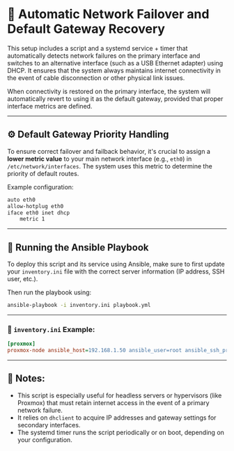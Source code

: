 # 📄 **Automatic Network Failover and Default Gateway Recovery**

This setup includes a script and a systemd service + timer that automatically detects network failures on the primary interface and switches to an alternative interface (such as a USB Ethernet adapter) using DHCP. It ensures that the system always maintains internet connectivity in the event of cable disconnection or other physical link issues.

When connectivity is restored on the primary interface, the system will automatically revert to using it as the default gateway, provided that proper interface metrics are defined.

---

## ⚙️ **Default Gateway Priority Handling**

To ensure correct failover and failback behavior, it's crucial to assign a **lower metric value** to your main network interface (e.g., `eth0`) in `/etc/network/interfaces`. The system uses this metric to determine the priority of default routes.

Example configuration:

```bash
auto eth0
allow-hotplug eth0
iface eth0 inet dhcp
    metric 1
```

---

## 🚀 **Running the Ansible Playbook**

To deploy this script and its service using Ansible, make sure to first update your `inventory.ini` file with the correct server information (IP address, SSH user, etc.).

Then run the playbook using:

```bash
ansible-playbook -i inventory.ini playbook.yml
```

---

### 📁 `inventory.ini` Example:

```ini
[proxmox]
proxmox-node ansible_host=192.168.1.50 ansible_user=root ansible_ssh_private_key_file=~/.ssh/id_rsa
```

---

## 📝 Notes:
- This script is especially useful for headless servers or hypervisors (like Proxmox) that must retain internet access in the event of a primary network failure.
- It relies on `dhclient` to acquire IP addresses and gateway settings for secondary interfaces.
- The systemd timer runs the script periodically or on boot, depending on your configuration.
